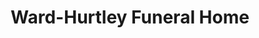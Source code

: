---
title: "Ward-Hurtley Funeral Home"
url: /evansville/ward-hurtley-funeral-home/
shop: funeral directors
---